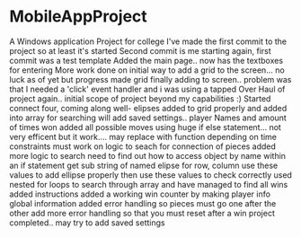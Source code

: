 # MobileAppProject
A Windows application Project for college
I've made the first commit to the project so at least it's started
Second commit is me starting again, first commit was a test template
Added the main page.. now has the textboxes for entering
More work done on initial way to add a grid to the screen... no luck as of yet but progress made
grid finally adding to screen.. problem was that I needed a 'click' event handler and i was using a tapped
Over Haul of project again.. initial scope of project beyond my capabilities :)
Started connect four, coming along well- elipses added to grid properly and added into array for searching
will add saved settings.. player Names and amount of times won
added all possible moves using huge if else statement... not very efficent but it work.... may replace with function depending on time constraints
must work on logic to seach for connection of pieces
added more logic to search
need to find out how to access object by name within an if statement
get sub string of named elipse for row, column
use these values to add ellipse properly
then use these values to check correctly
used nested for loops to search through array and have managed to find all wins 
added instructions
added a working win counter by making player info global information
added error handling so pieces must go one after the other
add more error handling so that you must reset after a win
project completed.. may try to add saved settings
